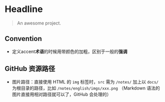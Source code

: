# Headline

> An awesome project.

## Convention

- 定义accent**术语**的时候用带颜色的加粗，区别于一般的**强调**

## GitHub 资源路径

- 图片路径：直接使用 HTML 的 `img` 标签时，`src` 需为 `/notes/` 加上以 `docs/` 为根目录的路径，比如 `/notes/english/imgs/xxx.png`
  （Markdown 语法的图片直接用相对路径就可以了，GitHub 会处理的）
